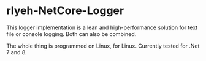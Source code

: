 # rlyeh-NetCore-Logger
This logger implementation is a lean and high-performance solution for text file or console logging.
Both can also be combined.

The whole thing is programmed on Linux, for Linux. 
Currently tested for .Net 7 and 8.
